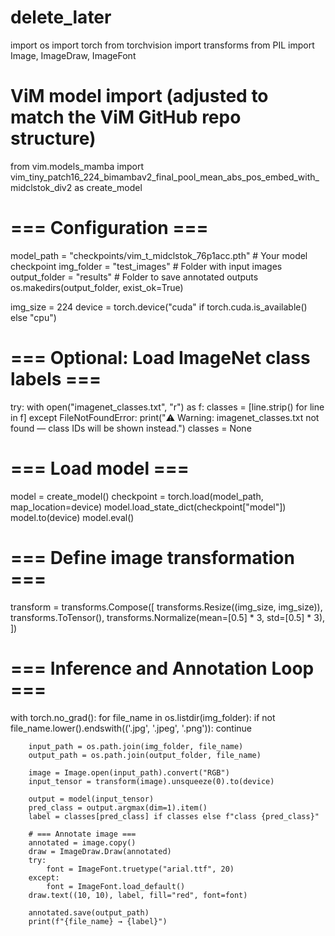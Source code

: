 # delete_later


import os
import torch
from torchvision import transforms
from PIL import Image, ImageDraw, ImageFont

# ViM model import (adjusted to match the ViM GitHub repo structure)
from vim.models_mamba import vim_tiny_patch16_224_bimambav2_final_pool_mean_abs_pos_embed_with_midclstok_div2 as create_model

# === Configuration ===
model_path = "checkpoints/vim_t_midclstok_76p1acc.pth"  # Your model checkpoint
img_folder = "test_images"  # Folder with input images
output_folder = "results"   # Folder to save annotated outputs
os.makedirs(output_folder, exist_ok=True)

img_size = 224
device = torch.device("cuda" if torch.cuda.is_available() else "cpu")

# === Optional: Load ImageNet class labels ===
try:
    with open("imagenet_classes.txt", "r") as f:
        classes = [line.strip() for line in f]
except FileNotFoundError:
    print("⚠️ Warning: imagenet_classes.txt not found — class IDs will be shown instead.")
    classes = None

# === Load model ===
model = create_model()
checkpoint = torch.load(model_path, map_location=device)
model.load_state_dict(checkpoint["model"])
model.to(device)
model.eval()

# === Define image transformation ===
transform = transforms.Compose([
    transforms.Resize((img_size, img_size)),
    transforms.ToTensor(),
    transforms.Normalize(mean=[0.5] * 3, std=[0.5] * 3),
])

# === Inference and Annotation Loop ===
with torch.no_grad():
    for file_name in os.listdir(img_folder):
        if not file_name.lower().endswith(('.jpg', '.jpeg', '.png')):
            continue

        input_path = os.path.join(img_folder, file_name)
        output_path = os.path.join(output_folder, file_name)

        image = Image.open(input_path).convert("RGB")
        input_tensor = transform(image).unsqueeze(0).to(device)

        output = model(input_tensor)
        pred_class = output.argmax(dim=1).item()
        label = classes[pred_class] if classes else f"class {pred_class}"

        # === Annotate image ===
        annotated = image.copy()
        draw = ImageDraw.Draw(annotated)
        try:
            font = ImageFont.truetype("arial.ttf", 20)
        except:
            font = ImageFont.load_default()
        draw.text((10, 10), label, fill="red", font=font)

        annotated.save(output_path)
        print(f"{file_name} → {label}")
